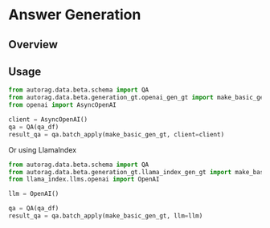 # Answer Generation

## Overview

## Usage

```python
from autorag.data.beta.schema import QA
from autorag.data.beta.generation_gt.openai_gen_gt import make_basic_gen_gt
from openai import AsyncOpenAI

client = AsyncOpenAI()
qa = QA(qa_df)
result_qa = qa.batch_apply(make_basic_gen_gt, client=client)
```

Or using LlamaIndex

```python
from autorag.data.beta.schema import QA
from autorag.data.beta.generation_gt.llama_index_gen_gt import make_basic_gen_gt
from llama_index.llms.openai import OpenAI

llm = OpenAI()

qa = QA(qa_df)
result_qa = qa.batch_apply(make_basic_gen_gt, llm=llm)
```
